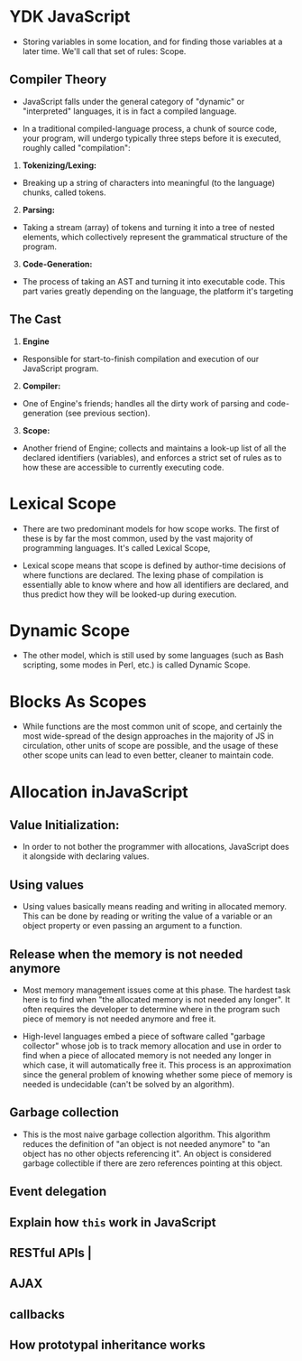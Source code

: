 # YDK JavaScript 

* Storing variables in some location, and for finding those variables at a later time. We'll call that set of rules: Scope.

## Compiler Theory

* JavaScript falls under the general category of "dynamic" or "interpreted" languages, it is in fact a compiled language.

* In a traditional compiled-language process, a chunk of source code, your program, will undergo typically three steps before it is executed, roughly called "compilation":

1. **Tokenizing/Lexing:**
  *  Breaking up a string of characters into meaningful (to the language) chunks, called tokens.
2. **Parsing:**
  *  Taking a stream (array) of tokens and turning it into a tree of nested elements, which collectively represent the grammatical structure of the program. 
3. **Code-Generation:**
  *  The process of taking an AST and turning it into executable code. This part varies greatly depending on the language, the platform it's targeting

## The Cast

1. **Engine**
 * Responsible for start-to-finish compilation and execution of our JavaScript program.
2. **Compiler:**
 * One of Engine's friends; handles all the dirty work of parsing and code-generation (see previous section).
3. **Scope:**
 * Another friend of Engine; collects and maintains a look-up list of all the declared identifiers (variables), and enforces a strict set of rules as to how these are accessible to currently executing code.
 
# Lexical Scope

 * There are two predominant models for how scope works. The first of these is by far the most common, used by the vast majority of programming languages. It's called Lexical Scope,

* Lexical scope means that scope is defined by author-time decisions of where functions are declared. The lexing phase of compilation is essentially able to know where and how all identifiers are declared, and thus predict how they will be looked-up during execution.

# Dynamic Scope

* The other model, which is still used by some languages (such as Bash scripting, some modes in Perl, etc.) is called Dynamic Scope.

# Blocks As Scopes

* While functions are the most common unit of scope, and certainly the most wide-spread of the design approaches in the majority of JS in circulation, other units of scope are possible, and the usage of these other scope units can lead to even better, cleaner to maintain code.

# Allocation inJavaScript

## Value Initialization:
* In order to not bother the programmer with allocations, JavaScript does it alongside with declaring values.

## Using values

* Using values basically means reading and writing in allocated memory. This can be done by reading or writing the value of a variable or an object property or even passing an argument to a function.

## Release when the memory is not needed anymore
* Most memory management issues come at this phase. The hardest task here is to find when "the allocated memory is not needed any longer". It often requires the developer to determine where in the program such piece of memory is not needed anymore and free it.

* High-level languages embed a piece of software called "garbage collector" whose job is to track memory allocation and use in order to find when a piece of allocated memory is not needed any longer in which case, it will automatically free it. This process is an approximation since the general problem of knowing whether some piece of memory is needed is undecidable (can't be solved by an algorithm).

## Garbage collection

* This is the most naive garbage collection algorithm. This algorithm reduces the definition of "an object is not needed anymore" to "an object has no other objects referencing it". An object is considered garbage collectible if there are zero references pointing at this object.

## Event delegation
## Explain how `this` work in JavaScript
## RESTful APIs |
## AJAX
## callbacks
## How prototypal inheritance works

